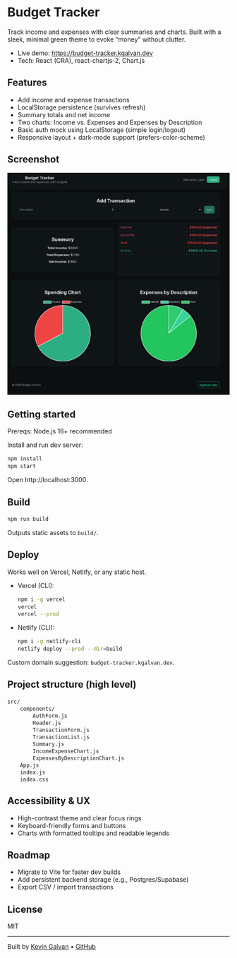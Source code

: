 # Budget Tracker

Track income and expenses with clear summaries and charts. Built with a sleek, minimal green theme to evoke “money” without clutter.

- Live demo: https://budget-tracker.kgalvan.dev
- Tech: React (CRA), react-chartjs-2, Chart.js

## Features
- Add income and expense transactions
- LocalStorage persistence (survives refresh)
- Summary totals and net income
- Two charts: Income vs. Expenses and Expenses by Description
- Basic auth mock using LocalStorage (simple login/logout)
- Responsive layout + dark-mode support (prefers-color-scheme)

## Screenshot

![Budget Tracker screenshot](./screenshot/budget-tracker.png)

## Getting started
Prereqs: Node.js 16+ recommended

Install and run dev server:

```bash
npm install
npm start
```

Open http://localhost:3000.

## Build

```bash
npm run build
```

Outputs static assets to `build/`.

## Deploy
Works well on Vercel, Netlify, or any static host.

- Vercel (CLI):
	```bash
	npm i -g vercel
	vercel
	vercel --prod
	```
- Netlify (CLI):
	```bash
	npm i -g netlify-cli
	netlify deploy --prod --dir=build
	```

Custom domain suggestion: `budget-tracker.kgalvan.dev`.

## Project structure (high level)
```
src/
	components/
		AuthForm.js
		Header.js
		TransactionForm.js
		TransactionList.js
		Summary.js
		IncomeExpenseChart.js
		ExpensesByDescriptionChart.js
	App.js
	index.js
	index.css
```

## Accessibility & UX
- High-contrast theme and clear focus rings
- Keyboard-friendly forms and buttons
- Charts with formatted tooltips and readable legends

## Roadmap
- Migrate to Vite for faster dev builds
- Add persistent backend storage (e.g., Postgres/Supabase)
- Export CSV / import transactions

## License
MIT

---

Built by [Kevin Galvan](https://kgalvan.dev) • [GitHub](https://github.com/kgalvanserrano)
